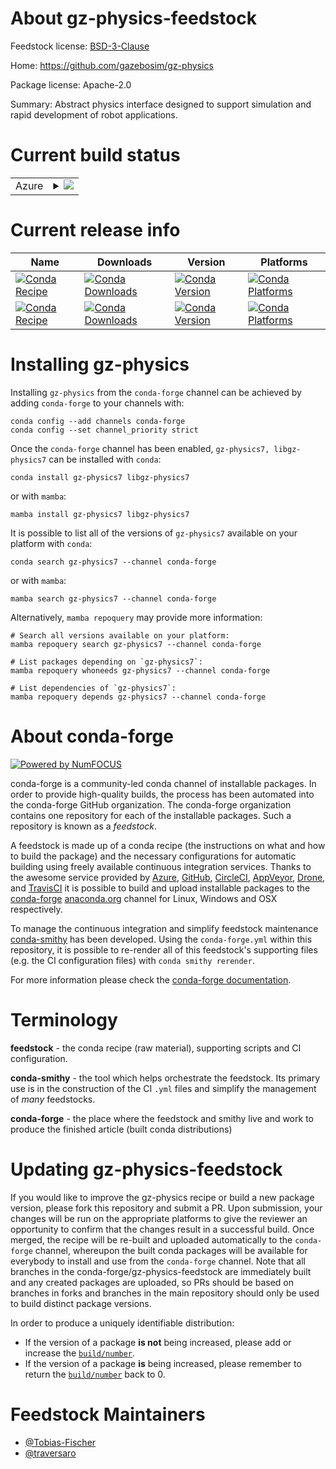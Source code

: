 About gz-physics-feedstock
==========================

Feedstock license: [BSD-3-Clause](https://github.com/conda-forge/gz-physics-feedstock/blob/main/LICENSE.txt)

Home: https://github.com/gazebosim/gz-physics

Package license: Apache-2.0

Summary: Abstract physics interface designed to support simulation and rapid development of robot applications. 

Current build status
====================


<table>
    
  <tr>
    <td>Azure</td>
    <td>
      <details>
        <summary>
          <a href="https://dev.azure.com/conda-forge/feedstock-builds/_build/latest?definitionId=17651&branchName=main">
            <img src="https://dev.azure.com/conda-forge/feedstock-builds/_apis/build/status/gz-physics-feedstock?branchName=main">
          </a>
        </summary>
        <table>
          <thead><tr><th>Variant</th><th>Status</th></tr></thead>
          <tbody><tr>
              <td>linux_64</td>
              <td>
                <a href="https://dev.azure.com/conda-forge/feedstock-builds/_build/latest?definitionId=17651&branchName=main">
                  <img src="https://dev.azure.com/conda-forge/feedstock-builds/_apis/build/status/gz-physics-feedstock?branchName=main&jobName=linux&configuration=linux%20linux_64_" alt="variant">
                </a>
              </td>
            </tr><tr>
              <td>linux_aarch64</td>
              <td>
                <a href="https://dev.azure.com/conda-forge/feedstock-builds/_build/latest?definitionId=17651&branchName=main">
                  <img src="https://dev.azure.com/conda-forge/feedstock-builds/_apis/build/status/gz-physics-feedstock?branchName=main&jobName=linux&configuration=linux%20linux_aarch64_" alt="variant">
                </a>
              </td>
            </tr><tr>
              <td>linux_ppc64le</td>
              <td>
                <a href="https://dev.azure.com/conda-forge/feedstock-builds/_build/latest?definitionId=17651&branchName=main">
                  <img src="https://dev.azure.com/conda-forge/feedstock-builds/_apis/build/status/gz-physics-feedstock?branchName=main&jobName=linux&configuration=linux%20linux_ppc64le_" alt="variant">
                </a>
              </td>
            </tr><tr>
              <td>osx_64</td>
              <td>
                <a href="https://dev.azure.com/conda-forge/feedstock-builds/_build/latest?definitionId=17651&branchName=main">
                  <img src="https://dev.azure.com/conda-forge/feedstock-builds/_apis/build/status/gz-physics-feedstock?branchName=main&jobName=osx&configuration=osx%20osx_64_" alt="variant">
                </a>
              </td>
            </tr><tr>
              <td>osx_arm64</td>
              <td>
                <a href="https://dev.azure.com/conda-forge/feedstock-builds/_build/latest?definitionId=17651&branchName=main">
                  <img src="https://dev.azure.com/conda-forge/feedstock-builds/_apis/build/status/gz-physics-feedstock?branchName=main&jobName=osx&configuration=osx%20osx_arm64_" alt="variant">
                </a>
              </td>
            </tr><tr>
              <td>win_64</td>
              <td>
                <a href="https://dev.azure.com/conda-forge/feedstock-builds/_build/latest?definitionId=17651&branchName=main">
                  <img src="https://dev.azure.com/conda-forge/feedstock-builds/_apis/build/status/gz-physics-feedstock?branchName=main&jobName=win&configuration=win%20win_64_" alt="variant">
                </a>
              </td>
            </tr>
          </tbody>
        </table>
      </details>
    </td>
  </tr>
</table>

Current release info
====================

| Name | Downloads | Version | Platforms |
| --- | --- | --- | --- |
| [![Conda Recipe](https://img.shields.io/badge/recipe-gz--physics7-green.svg)](https://anaconda.org/conda-forge/gz-physics7) | [![Conda Downloads](https://img.shields.io/conda/dn/conda-forge/gz-physics7.svg)](https://anaconda.org/conda-forge/gz-physics7) | [![Conda Version](https://img.shields.io/conda/vn/conda-forge/gz-physics7.svg)](https://anaconda.org/conda-forge/gz-physics7) | [![Conda Platforms](https://img.shields.io/conda/pn/conda-forge/gz-physics7.svg)](https://anaconda.org/conda-forge/gz-physics7) |
| [![Conda Recipe](https://img.shields.io/badge/recipe-libgz--physics7-green.svg)](https://anaconda.org/conda-forge/libgz-physics7) | [![Conda Downloads](https://img.shields.io/conda/dn/conda-forge/libgz-physics7.svg)](https://anaconda.org/conda-forge/libgz-physics7) | [![Conda Version](https://img.shields.io/conda/vn/conda-forge/libgz-physics7.svg)](https://anaconda.org/conda-forge/libgz-physics7) | [![Conda Platforms](https://img.shields.io/conda/pn/conda-forge/libgz-physics7.svg)](https://anaconda.org/conda-forge/libgz-physics7) |

Installing gz-physics
=====================

Installing `gz-physics` from the `conda-forge` channel can be achieved by adding `conda-forge` to your channels with:

```
conda config --add channels conda-forge
conda config --set channel_priority strict
```

Once the `conda-forge` channel has been enabled, `gz-physics7, libgz-physics7` can be installed with `conda`:

```
conda install gz-physics7 libgz-physics7
```

or with `mamba`:

```
mamba install gz-physics7 libgz-physics7
```

It is possible to list all of the versions of `gz-physics7` available on your platform with `conda`:

```
conda search gz-physics7 --channel conda-forge
```

or with `mamba`:

```
mamba search gz-physics7 --channel conda-forge
```

Alternatively, `mamba repoquery` may provide more information:

```
# Search all versions available on your platform:
mamba repoquery search gz-physics7 --channel conda-forge

# List packages depending on `gz-physics7`:
mamba repoquery whoneeds gz-physics7 --channel conda-forge

# List dependencies of `gz-physics7`:
mamba repoquery depends gz-physics7 --channel conda-forge
```


About conda-forge
=================

[![Powered by
NumFOCUS](https://img.shields.io/badge/powered%20by-NumFOCUS-orange.svg?style=flat&colorA=E1523D&colorB=007D8A)](https://numfocus.org)

conda-forge is a community-led conda channel of installable packages.
In order to provide high-quality builds, the process has been automated into the
conda-forge GitHub organization. The conda-forge organization contains one repository
for each of the installable packages. Such a repository is known as a *feedstock*.

A feedstock is made up of a conda recipe (the instructions on what and how to build
the package) and the necessary configurations for automatic building using freely
available continuous integration services. Thanks to the awesome service provided by
[Azure](https://azure.microsoft.com/en-us/services/devops/), [GitHub](https://github.com/),
[CircleCI](https://circleci.com/), [AppVeyor](https://www.appveyor.com/),
[Drone](https://cloud.drone.io/welcome), and [TravisCI](https://travis-ci.com/)
it is possible to build and upload installable packages to the
[conda-forge](https://anaconda.org/conda-forge) [anaconda.org](https://anaconda.org/)
channel for Linux, Windows and OSX respectively.

To manage the continuous integration and simplify feedstock maintenance
[conda-smithy](https://github.com/conda-forge/conda-smithy) has been developed.
Using the ``conda-forge.yml`` within this repository, it is possible to re-render all of
this feedstock's supporting files (e.g. the CI configuration files) with ``conda smithy rerender``.

For more information please check the [conda-forge documentation](https://conda-forge.org/docs/).

Terminology
===========

**feedstock** - the conda recipe (raw material), supporting scripts and CI configuration.

**conda-smithy** - the tool which helps orchestrate the feedstock.
                   Its primary use is in the construction of the CI ``.yml`` files
                   and simplify the management of *many* feedstocks.

**conda-forge** - the place where the feedstock and smithy live and work to
                  produce the finished article (built conda distributions)


Updating gz-physics-feedstock
=============================

If you would like to improve the gz-physics recipe or build a new
package version, please fork this repository and submit a PR. Upon submission,
your changes will be run on the appropriate platforms to give the reviewer an
opportunity to confirm that the changes result in a successful build. Once
merged, the recipe will be re-built and uploaded automatically to the
`conda-forge` channel, whereupon the built conda packages will be available for
everybody to install and use from the `conda-forge` channel.
Note that all branches in the conda-forge/gz-physics-feedstock are
immediately built and any created packages are uploaded, so PRs should be based
on branches in forks and branches in the main repository should only be used to
build distinct package versions.

In order to produce a uniquely identifiable distribution:
 * If the version of a package **is not** being increased, please add or increase
   the [``build/number``](https://docs.conda.io/projects/conda-build/en/latest/resources/define-metadata.html#build-number-and-string).
 * If the version of a package **is** being increased, please remember to return
   the [``build/number``](https://docs.conda.io/projects/conda-build/en/latest/resources/define-metadata.html#build-number-and-string)
   back to 0.

Feedstock Maintainers
=====================

* [@Tobias-Fischer](https://github.com/Tobias-Fischer/)
* [@traversaro](https://github.com/traversaro/)


<!-- dummy commit to enable rerendering -->

